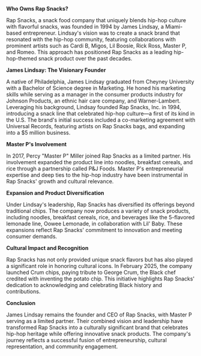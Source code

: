 **Who Owns Rap Snacks?**

Rap Snacks, a snack food company that uniquely blends hip-hop culture with flavorful snacks, was founded in 1994 by James Lindsay, a Miami-based entrepreneur. Lindsay's vision was to create a snack brand that resonated with the hip-hop community, featuring collaborations with prominent artists such as Cardi B, Migos, Lil Boosie, Rick Ross, Master P, and Romeo. This approach has positioned Rap Snacks as a leading hip-hop-themed snack product over the past decades.

**James Lindsay: The Visionary Founder**

A native of Philadelphia, James Lindsay graduated from Cheyney University with a Bachelor of Science degree in Marketing. He honed his marketing skills while serving as a manager in the consumer products industry for Johnson Products, an ethnic hair care company, and Warner-Lambert. Leveraging his background, Lindsay founded Rap Snacks, Inc. in 1994, introducing a snack line that celebrated hip-hop culture—a first of its kind in the U.S. The brand's initial success included a co-marketing agreement with Universal Records, featuring artists on Rap Snacks bags, and expanding into a $5 million business.

**Master P's Involvement**

In 2017, Percy "Master P" Miller joined Rap Snacks as a limited partner. His involvement expanded the product line into noodles, breakfast cereals, and rice through a partnership called P&J Foods. Master P's entrepreneurial expertise and deep ties to the hip-hop industry have been instrumental in Rap Snacks' growth and cultural relevance.

**Expansion and Product Diversification**

Under Lindsay's leadership, Rap Snacks has diversified its offerings beyond traditional chips. The company now produces a variety of snack products, including noodles, breakfast cereals, rice, and beverages like the 5-flavored lemonade line, Oowee Lemonade, in collaboration with Lil' Baby. These expansions reflect Rap Snacks' commitment to innovation and meeting consumer demands.

**Cultural Impact and Recognition**

Rap Snacks has not only provided unique snack flavors but has also played a significant role in honoring cultural icons. In February 2025, the company launched Crum chips, paying tribute to George Crum, the Black chef credited with inventing the potato chip. This initiative highlights Rap Snacks' dedication to acknowledging and celebrating Black history and contributions.

**Conclusion**

James Lindsay remains the founder and CEO of Rap Snacks, with Master P serving as a limited partner. Their combined vision and leadership have transformed Rap Snacks into a culturally significant brand that celebrates hip-hop heritage while offering innovative snack products. The company's journey reflects a successful fusion of entrepreneurship, cultural representation, and community engagement.
